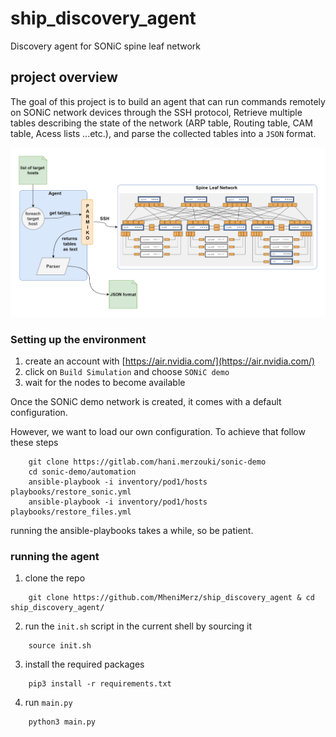 # ship_discovery_agent
Discovery agent  for SONiC spine leaf network

## project overview
The goal of this project is to build an agent that can run commands remotely on SONiC network devices through the SSH protocol, Retrieve multiple tables describing the state of the network (ARP table, Routing table, CAM table, Acess lists ...etc.), and parse the collected tables into a `JSON` format.

![overview_diagram](docs/overview.png)

### Setting up the environment

1. create an account with [https://air.nvidia.com/](https://air.nvidia.com/)
2. click on `Build Simulation` and choose `SONiC demo`
3. wait for the nodes to become available

Once the SONiC demo network is created, it comes with a default configuration.

However, we want to load our own configuration. To achieve that follow these steps

```
	git clone https://gitlab.com/hani.merzouki/sonic-demo
	cd sonic-demo/automation
	ansible-playbook -i inventory/pod1/hosts playbooks/restore_sonic.yml
	ansible-playbook -i inventory/pod1/hosts playbooks/restore_files.yml
```
running the ansible-playbooks takes a while, so be patient.

### running the agent

1. clone the repo
```
	git clone https://github.com/MheniMerz/ship_discovery_agent & cd ship_discovery_agent/
```
2. run the `init.sh` script in the current shell by sourcing it
```
	source init.sh
```
3. install the required packages
```
	pip3 install -r requirements.txt
```
4. run `main.py`
```
	python3 main.py
```
